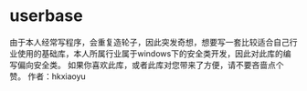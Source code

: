 # userbase
由于本人经常写程序，会重复造轮子，因此突发奇想，想要写一套比较适合自己行业使用的基础库，本人所属行业属于windows下的安全类开发，因此对此库的编写偏向安全类。
如果你喜欢此库，或者此库对您带来了方便，请不要吝啬点个赞。
作者：hkxiaoyu
